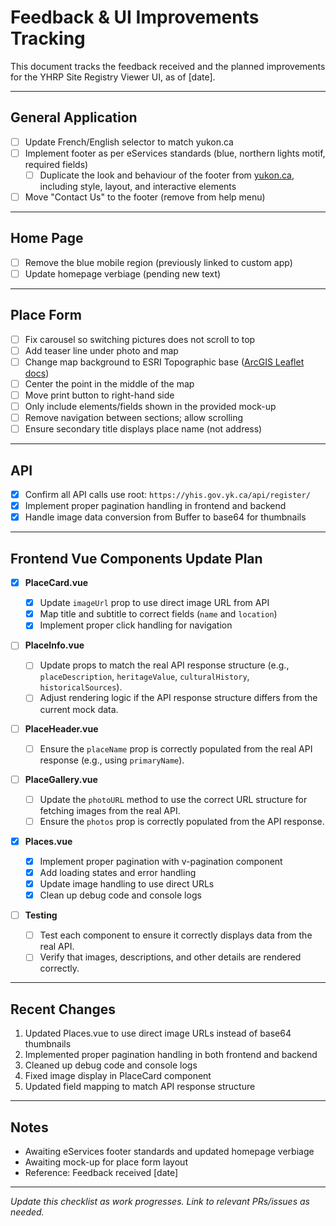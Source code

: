 # Feedback & UI Improvements Tracking

This document tracks the feedback received and the planned improvements for the YHRP Site Registry Viewer UI, as of [date].

---

## General Application

- [ ] Update French/English selector to match yukon.ca
- [ ] Implement footer as per eServices standards (blue, northern lights motif, required fields)
  - [ ] Duplicate the look and behaviour of the footer from [yukon.ca](https://yukon.ca), including style, layout, and interactive elements
- [ ] Move "Contact Us" to the footer (remove from help menu)

---

## Home Page

- [ ] Remove the blue mobile region (previously linked to custom app)
- [ ] Update homepage verbiage (pending new text)

---

## Place Form

- [ ] Fix carousel so switching pictures does not scroll to top
- [ ] Add teaser line under photo and map
- [ ] Change map background to ESRI Topographic base ([ArcGIS Leaflet docs](https://developers.arcgis.com/esri-leaflet/maps/change-the-basemap-style/))
- [ ] Center the point in the middle of the map
- [ ] Move print button to right-hand side
- [ ] Only include elements/fields shown in the provided mock-up
- [ ] Remove navigation between sections; allow scrolling
- [ ] Ensure secondary title displays place name (not address)

---

## API

- [x] Confirm all API calls use root: `https://yhis.gov.yk.ca/api/register/`
- [x] Implement proper pagination handling in frontend and backend
- [x] Handle image data conversion from Buffer to base64 for thumbnails

---

## Frontend Vue Components Update Plan

- [x] **PlaceCard.vue**

  - [x] Update `imageUrl` prop to use direct image URL from API
  - [x] Map title and subtitle to correct fields (`name` and `location`)
  - [x] Implement proper click handling for navigation

- [ ] **PlaceInfo.vue**

  - [ ] Update props to match the real API response structure (e.g., `placeDescription`, `heritageValue`, `culturalHistory`, `historicalSources`).
  - [ ] Adjust rendering logic if the API response structure differs from the current mock data.

- [ ] **PlaceHeader.vue**

  - [ ] Ensure the `placeName` prop is correctly populated from the real API response (e.g., using `primaryName`).

- [ ] **PlaceGallery.vue**

  - [ ] Update the `photoURL` method to use the correct URL structure for fetching images from the real API.
  - [ ] Ensure the `photos` prop is correctly populated from the API response.

- [x] **Places.vue**

  - [x] Implement proper pagination with v-pagination component
  - [x] Add loading states and error handling
  - [x] Update image handling to use direct URLs
  - [x] Clean up debug code and console logs

- [ ] **Testing**
  - [ ] Test each component to ensure it correctly displays data from the real API.
  - [ ] Verify that images, descriptions, and other details are rendered correctly.

---

## Recent Changes

1. Updated Places.vue to use direct image URLs instead of base64 thumbnails
2. Implemented proper pagination handling in both frontend and backend
3. Cleaned up debug code and console logs
4. Fixed image display in PlaceCard component
5. Updated field mapping to match API response structure

---

## Notes

- Awaiting eServices footer standards and updated homepage verbiage
- Awaiting mock-up for place form layout
- Reference: Feedback received [date]

---

_Update this checklist as work progresses. Link to relevant PRs/issues as needed._
